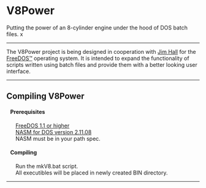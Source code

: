 # V8Power
Putting the power of an 8-cylinder engine under the hood of DOS batch files. x

* * *

The V8Power project is being designed in cooperation with
[Jim Hall](http://www.freedos.org/jhall) for the [FreeDOS™](http://www.freedos.org) 
operating system. It is intended to expand the functionality of scripts written 
using batch files and provide them with a better looking user interface. 

* * *

## Compiling V8Power

#### &nbsp;&nbsp; Prerequisites ######

&nbsp;&nbsp;&nbsp;&nbsp;&nbsp;&nbsp;[FreeDOS 1.1 or higher](http://www.freedos.org) <br>
&nbsp;&nbsp;&nbsp;&nbsp;&nbsp;&nbsp;[NASM for DOS version 2.11.08](http://wwww.nasm.us]) <br>
&nbsp;&nbsp;&nbsp;&nbsp;&nbsp;&nbsp;NASM must be in your path spec. <br>

#### &nbsp;&nbsp; Compiling ######

&nbsp;&nbsp;&nbsp;&nbsp;&nbsp;&nbsp;Run the mkV8.bat script. <br>
&nbsp;&nbsp;&nbsp;&nbsp;&nbsp;&nbsp;All executibles will be placed in newly created BIN directory. <br>

* * *
